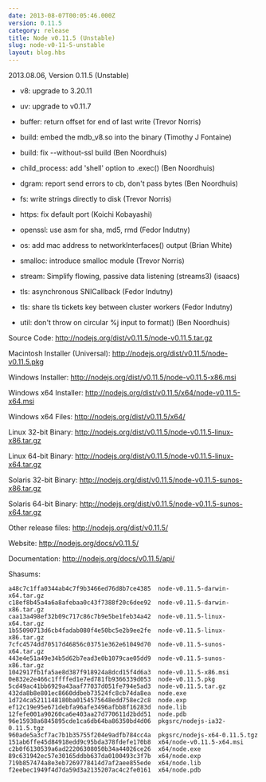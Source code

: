 ```yaml
---
date: 2013-08-07T00:05:46.000Z
version: 0.11.5
category: release
title: Node v0.11.5 (Unstable)
slug: node-v0-11-5-unstable
layout: blog.hbs
---
```


2013.08.06, Version 0.11.5 (Unstable)

* v8: upgrade to 3.20.11

* uv: upgrade to v0.11.7

* buffer: return offset for end of last write (Trevor Norris)

* build: embed the mdb_v8.so into the binary (Timothy J Fontaine)

* build: fix --without-ssl build (Ben Noordhuis)

* child_process: add 'shell' option to .exec() (Ben Noordhuis)

* dgram: report send errors to cb, don't pass bytes (Ben Noordhuis)

* fs: write strings directly to disk (Trevor Norris)

* https: fix default port (Koichi Kobayashi)

* openssl: use asm for sha, md5, rmd (Fedor Indutny)

* os: add mac address to networkInterfaces() output (Brian White)

* smalloc: introduce smalloc module (Trevor Norris)

* stream: Simplify flowing, passive data listening (streams3) (isaacs)

* tls: asynchronous SNICallback (Fedor Indutny)

* tls: share tls tickets key between cluster workers (Fedor Indutny)

* util: don't throw on circular %j input to format() (Ben Noordhuis)


Source Code: http://nodejs.org/dist/v0.11.5/node-v0.11.5.tar.gz

Macintosh Installer (Universal): http://nodejs.org/dist/v0.11.5/node-v0.11.5.pkg

Windows Installer: http://nodejs.org/dist/v0.11.5/node-v0.11.5-x86.msi

Windows x64 Installer: http://nodejs.org/dist/v0.11.5/x64/node-v0.11.5-x64.msi

Windows x64 Files: http://nodejs.org/dist/v0.11.5/x64/

Linux 32-bit Binary: http://nodejs.org/dist/v0.11.5/node-v0.11.5-linux-x86.tar.gz

Linux 64-bit Binary: http://nodejs.org/dist/v0.11.5/node-v0.11.5-linux-x64.tar.gz

Solaris 32-bit Binary: http://nodejs.org/dist/v0.11.5/node-v0.11.5-sunos-x86.tar.gz

Solaris 64-bit Binary: http://nodejs.org/dist/v0.11.5/node-v0.11.5-sunos-x64.tar.gz

Other release files: http://nodejs.org/dist/v0.11.5/

Website: http://nodejs.org/docs/v0.11.5/

Documentation: http://nodejs.org/docs/v0.11.5/api/

Shasums:
```
a48c7c1ffa0344ab4c7f9b3466ed76d8b7ce4385  node-v0.11.5-darwin-x64.tar.gz
c18ef8b45a4a6a8afebaa0c43f7388f20c6dee92  node-v0.11.5-darwin-x86.tar.gz
caa13a498ef32b09c717c86c7b9e5be1feb34a42  node-v0.11.5-linux-x64.tar.gz
1b55090713d6cb4fadab080f4e50bc5e2b9ee2fe  node-v0.11.5-linux-x86.tar.gz
7cfc4574dd70517d46856c03751e362e61049d70  node-v0.11.5-sunos-x64.tar.gz
443e4e51a49e34b5d62b7ead3e0b1079cae05dd9  node-v0.11.5-sunos-x86.tar.gz
1042917fb1fa5ae8d387f918924a8dcd15f4d6a3  node-v0.11.5-x86.msi
0e832e2e466c1ffffed1e7ed781fb9366339d053  node-v0.11.5.pkg
5cd49ac41bb6929a43aaf77037d051fe794e5ad3  node-v0.11.5.tar.gz
432da8b8e801ec8660ddbeb73524fc8cb74da8ea  node.exe
1d724ca5211148180ba0154575648edd758ec2c8  node.exp
ef12c19e95e671debfa96afe3496afbb8f16283d  node.lib
12fefe001a90260ca6e403aa27d770611d2bdd51  node.pdb
96e15938a6845895cde1ca6db64ba86350bd4d06  pkgsrc/nodejs-ia32-0.11.5.tgz
960ade5a3cf7ac7b1b35755f204e9adfb784cc4a  pkgsrc/nodejs-x64-0.11.5.tgz
151ab6ffe45d84918edd9c95bda378fdefe170b8  x64/node-v0.11.5-x64.msi
c2b0f6130539a6ad22206308050b34a44026ce26  x64/node.exe
89c631942ec57e30165ddbb637da0100493c3f7b  x64/node.exp
719b857474a8e3eb7269778414d7af2aee855ede  x64/node.lib
f2eebec1949f4d7da59d3a2135207ac4c2fe0161  x64/node.pdb
```
